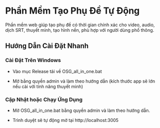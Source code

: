 # Phần Mềm Tạo Phụ Đề Tự Động

Phần mềm web giúp tạo phụ đề có thời gian chính xác cho video, audio, dịch SRT, thuyết minh, tạo hình nền, phù hợp với người dùng phổ thông.

## Hướng Dẫn Cài Đặt Nhanh

### Cài Đặt Trên Windows

- Vào mục Release tải về OSG_all_in_one.bat

- Mở bằng quyền admin và làm theo hướng dẫn (kích thước app sẽ lớn nếu cài với tính năng thuyết minh)

### Cập Nhật hoặc Chạy Ứng Dụng

- Mở OSG_all_in_one.bat bằng quyền admin và làm theo hướng dẫn.

- Trình duyệt sẽ tự động mở tại http://localhost:3005
